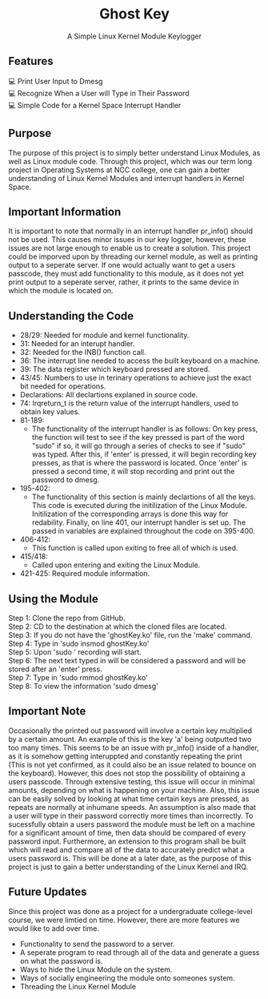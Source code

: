 <h1 align="center">Ghost Key</h1>
<p align="center">A Simple Linux Kernel Module Keylogger</p>

## Features
:computer: Print User Input to Dmesg <br />
:computer: Recognize When a User will Type in Their Password <br />
:computer: Simple Code for a Kernel Space Interrupt Handler <br />

## Purpose
The purpose of this project is to simply better understand Linux Modules, as well as Linux module code. Through
this project, which was our term long project in Operating Systems at NCC college, one can gain a better understanding
of Linux Kernel Modules and interrupt handlers in Kernel Space.

## Important Information
It is important to note that normally in an interrupt handler pr_info() should not be used. This causes minor issues
in our key logger, however, these issues are not large enough to enable us to create a solution. This project
could be imporved upon by threading our kernel module, as well as printing output to a seperate server. If one would
actually want to get a users passcode, they must add functionality to this module, as it does not yet print output
to a seperate server, rather, it prints to the same device in which the module is located on. <br />

## Understanding the Code
  - 28/29: Needed for module and kernel functionality.<br />
  - 31: Needed for an interupt handler.<br />
  - 32: Needed for the INB() function call.<br />
  - 36: The interrupt line needed to access the built keyboard on a machine.<br />
  - 39: The data register which keyboard pressed are stored.<br />
  - 43/45: Numbers to use in terinary operations to achieve just the exact bit needed for operations.<br />
  - Declarations: All declartions explaned in source code.<br />
  - 74: Irqreturn_t is the return value of the interrupt handlers, used to obtain key values.<br />
  - 81-189:
    - The functionality of the interrupt handler is as follows: On key press, the function will test to see if the key pressed
      is part of the word "sudo" if so, it will go through a series of checks to see if "sudo" was typed. After this, if 'enter'
      is pressed, it will begin recording key presses, as that is where the password is located. Once 'enter' is pressed a second
      time, it will stop recording and print out the password to dmesg.<br />
  - 195-402:
    - The functionality of this section is mainly declartions of all the keys. This code is executed during the initilization
      of the Linux Module. Initilization of the corresponding arrays is done this way for redability. Finally, on line 401, our
      interrupt handler is set up. The passed in variables are explained throughout the code on 395-400.<br />
  - 406-412:
    - This function is called upon exiting to free all of which is used.<br />
  - 415/418:
    - Called upon entering and exiting the Linux Module.<br />
  - 421-425: Required module information.<br />

## Using the Module
  Step 1: Clone the repo from GitHub.<br />
  Step 2: CD to the destination at which the cloned files are located.<br />
  Step 3: If you do not have the 'ghostKey.ko' file, run the 'make' command.<br />
  Step 4: Type in 'sudo insmod ghostKey.ko'<br />
  Step 5: Upon 'sudo <command> <enter>' recording will start.<br />
  Step 6: The next text typed in will be considered a password and will be stored after an 'enter' press.<br />
  Step 7: Type in 'sudo rmmod ghostKey.ko'<br />
  Step 8: To view the information 'sudo dmesg'<br />
  
## Important Note
Occasionally the printed out password will involve a certain key multiplied by a certain amount. An example of this
is the key 'a' being outputted two too many times. This seems to be an issue with pr_info() inside of a handler, as it
is somehow getting interuppted and constantly repeating the print (This is not yet confirmed, as it could also 
be an issue related to bounce on the keyboard). However, this does not stop the possibility of obtaining a users passcode.
Through extensive testing, this issue will occur in minimal amounts, depending on what is happening on your machine.
Also, this issue can be easily solved by looking at what time certain keys are pressed, as repeats are normally at inhumane speeds.
An assumption is also made that a user will type in their password correctly more times than incorrectly. To sucessfully obtain
a users password the module must be left on a machine for a significant amount of time, then data should be compared of every password input.
Furthermore, an extension to this program shall be built which will read and compare all of the data to accurately predict what a users
password is. This will be done at a later date, as the purpose of this project is just to gain a better understanding of the Linux
Kernel and IRQ. <br />
  
## Future Updates
Since this project was done as a project for a undergraduate college-level course, we were limtied on time. However, there are more features we would
like to add over time.
  - Functionality to send the password to a server.
  - A seperate program to read through all of the data and generate a guess on what the password is.
  - Ways to hide the Linux Module on the system.
  - Ways of socially engineering the module onto someones system.
  - Threading the Linux Kernel Module
  
  
  

